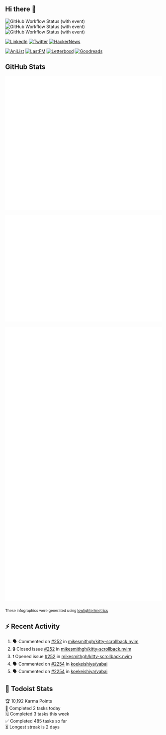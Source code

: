 ## Hi there 👋

![GitHub Workflow Status (with event)](https://img.shields.io/github/actions/workflow/status/PrayagS/PrayagS/metrics.yml?style=plastic&label=GitHub%20metrics)
![GitHub Workflow Status (with event)](https://img.shields.io/github/actions/workflow/status/PrayagS/PrayagS/github-recent-activity.yml?style=plastic&label=GitHub%20recent%20activity)
![GitHub Workflow Status (with event)](https://img.shields.io/github/actions/workflow/status/PrayagS/PrayagS/todoist.yml?style=plastic&label=Todoist%20activity)

[![LinkedIn](https://img.shields.io/badge/linkedin-%231E77B5.svg?&style=flat&logo=linkedin&logoColor=white)](https://linkedin.com/in/prayag-savsani)
[![Twitter](https://img.shields.io/badge/twitter-%2300acee.svg?&style=flat&logo=twitter&logoColor=white)](https://twitter.com/PrayagSavsani)
[![HackerNews](https://img.shields.io/hackernews/user-karma/PrayagS?style=flat&logo=ycombinator&logoColor=%23f0652f&labelColor=%23ffffff&color=%23f0652f)](https://news.ycombinator.com/user?id=PrayagS)

[![AniList](https://img.shields.io/badge/%20Prayagmatic-%2520?logo=anilist&logoColor=%2302A9FF&color=%23ffffff)](https://anilist.co/user/Prayagmatic/)
[![LastFM](https://img.shields.io/badge/%20PrayagS527-%2520?logo=lastdotfm&logoColor=%23ffffff&color=%23d51007)](https://www.last.fm/user/PrayagS527)
[![Letterboxd](https://img.shields.io/badge/%20Prayagmatic-%2520?logo=letterboxd&logoColor=%23202830&color=%23ffffff)](https://letterboxd.com/Prayagmatic/)
[![Goodreads](https://img.shields.io/badge/%20Prayagmatic-%2520?logo=goodreads&logoColor=%2375420e&color=%23e9e5cd)](https://www.goodreads.com/user/show/170988088-prayagmatic)

## GitHub Stats

![](./col1.metrics.svg)

![](./followup.metrics.svg)

![](./col2.metrics.svg)

<sub>These infographics were generated using [lowlighter/metrics](https://github.com/lowlighter/metrics)</sub>

## :zap: Recent Activity

<!--START_SECTION:activity-->
1. 🗣 Commented on [#252](https://github.com/mikesmithgh/kitty-scrollback.nvim/issues/252#issuecomment-2131289671) in [mikesmithgh/kitty-scrollback.nvim](https://github.com/mikesmithgh/kitty-scrollback.nvim)
2. 🔒 Closed issue [#252](https://github.com/mikesmithgh/kitty-scrollback.nvim/issues/252) in [mikesmithgh/kitty-scrollback.nvim](https://github.com/mikesmithgh/kitty-scrollback.nvim)
3. ❗ Opened issue [#252](https://github.com/mikesmithgh/kitty-scrollback.nvim/issues/252) in [mikesmithgh/kitty-scrollback.nvim](https://github.com/mikesmithgh/kitty-scrollback.nvim)
4. 🗣 Commented on [#2254](https://github.com/koekeishiya/yabai/issues/2254#issuecomment-2102187525) in [koekeishiya/yabai](https://github.com/koekeishiya/yabai)
5. 🗣 Commented on [#2254](https://github.com/koekeishiya/yabai/issues/2254#issuecomment-2094846570) in [koekeishiya/yabai](https://github.com/koekeishiya/yabai)
<!--END_SECTION:activity-->

## :memo: Todoist Stats

<!-- TODO-IST:START -->
🏆  10,192 Karma Points           
🌸  Completed 2 tasks today           
🗓  Completed 3 tasks this week           
✅  Completed 485 tasks so far           
⏳  Longest streak is 2 days
<!-- TODO-IST:END -->
